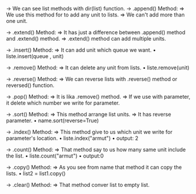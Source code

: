 → We can see list methods with dir(list) function.
→ .append() Method:
   ⇒ We use this method for to add any unit to lists.
   ⇒ We can't add more than one unit.

→ .extend() Method:
   ⇒ It has just a difference between .append() method and .extend() method.
   ⇒ .extend() method can add multiple units.
   
→ .insert() Method:
   ⇒ It can add unit which queue we want.
      • liste.insert(queue , unit)

→ .remove() Method:
   ⇒ It can delete any unit from lists.
      • liste.remove(unit)

→ .reverse() Method:
   ⇒ We can reverse lists with .reverse() method or reversed() function.

→ .pop() Method:
   ⇒ It is lika .remove() method.
   ⇒ If we use with parameter, it delete which number we write for parameter.

→ .sort() Method:
   ⇒ This method arrange list units.
   ⇒ It has reverse parameter.
      • name.sort(reverse=True)

→ .index() Method:
   ⇒ This method give to us which unit we write for parameter's location.
      • liste.index("armut")
      • output: 2

→ .count() Method:
   ⇒ That method say to us how many same unit include the list.
      • liste.count("armut")
      • output:0

→ .copy() Method:
   ⇒ As you see from name that method it can copy the lists.
      • list2 = list1.copy()

→ .clear() Method:
   ⇒ That method conver list to empty list.
   